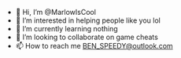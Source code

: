 - 👋 Hi, I’m @MarlowIsCool
- 👀 I’m interested in helping people like you lol
- 🌱 I’m currently learning nothing
- 💞️ I’m looking to collaborate on game cheats
- 📫 How to reach me BEN_SPEEDY@outlook.com

<!---
MarlowIsCool/MarlowIsCool is a ✨ special ✨ repository because its `README.md` (this file) appears on your GitHub profile.
You can click the Preview link to take a look at your changes.
--->
